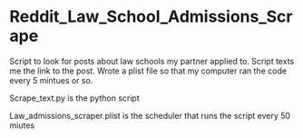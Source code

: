 # Reddit_Law_School_Admissions_Scrape
 Script to look for posts about law schools my partner applied to. Script texts me the link to the post. Wrote a plist file so that my computer ran the code every 5 mintues or so.
 
Scrape_text.py is the python script 

Law_admissions_scraper.plist is the scheduler that runs the script every 50 miutes
